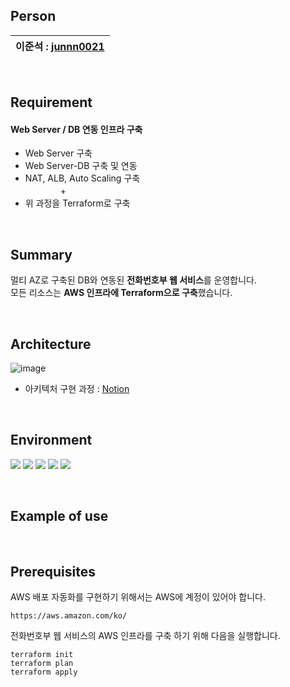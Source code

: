 ## Person

이준석 : [junnn0021](https://github.com/junnn0021) | 
 --- | 

<br>

## Requirement

#### Web Server / DB 연동 인프라 구축

- Web Server 구축
- Web Server-DB 구축 및 연동
- NAT, ALB, Auto Scaling 구축<br>
　　　　+
- 위 과정을 Terraform로 구축
<br>

## Summary
멀티 AZ로 구축된 DB와 연동된 **전화번호부 웹 서비스**를 운영합니다.<br>
모든 리소스는 **AWS 인프라에 Terraform으로 구축**했습니다.

<br>

## Architecture

![image](https://github.com/junnn0021/address-book/assets/119108967/ccf2ee8c-e16d-40f2-a563-261ee9bc1a46)
- 아키텍처 구현 과정 : [Notion](https://www.notion.so/junnn0021/Terraform-AWS-98dde0b28f6d4feeac7e623e691966b1)

<br>

## Environment
<!--<div align=center>-->
<img src="https://img.shields.io/badge/AWS-232F3E?stylefor-the-badge&logo=Amazon AWS&logoColor=FAFAFA"/>  <img src="https://img.shields.io/badge/Apache-D22128?stylefor-the-badge&logo=Apache&logoColor=FAFAFA"/>
<img src="https://img.shields.io/badge/PHP-777BB4?style=stylefor-the-badge&logo=PHP&logoColor=FAFAFA"/>
<img src="https://img.shields.io/badge/MySQL-4479A1?style=stylefor-the-badge&logo=MySQL&logoColor=FAFAFA"/>
<img src="https://img.shields.io/badge/Terraform-844FBA?stylefor-the-badge&logo=Terraform&logoColor=FAFAFA"/> 
<!--</div>-->

<br>

## Example of use


<br>

## Prerequisites

AWS 배포 자동화를 구현하기 위해서는 AWS에 계정이 있어야 합니다.
```
https://aws.amazon.com/ko/
``` 
전화번호부 웹 서비스의 AWS 인프라를 구축 하기 위해 다음을 실행합니다.
```
terraform init
terraform plan
terraform apply
```
